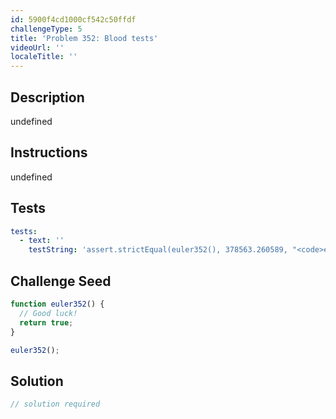 ```yaml
---
id: 5900f4cd1000cf542c50ffdf
challengeType: 5
title: 'Problem 352: Blood tests'
videoUrl: ''
localeTitle: ''
---
```


## Description
undefined

## Instructions
undefined

## Tests
<section id='tests'>

```yml
tests:
  - text: ''
    testString: 'assert.strictEqual(euler352(), 378563.260589, "<code>euler352()</code> should return 378563.260589.");'

```

</section>

## Challenge Seed
<section id='challengeSeed'>

<div id='js-seed'>

```js
function euler352() {
  // Good luck!
  return true;
}

euler352();

```

</div>



</section>

## Solution
<section id='solution'>

```js
// solution required
```
</section>

